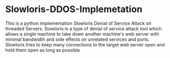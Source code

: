 # Slowloris-DDOS-Implemetation
This is a python implementation Slowloris Denial of Service Attack on threaded Servers. 
Slowloris is a type of denial of service attack tool which allows a single machine to take down another machine's web server
with minimal bandwidth and side effects on unrelated services and ports. 
Slowloris tries to keep many connections to the target web server open and hold them open as long as possible
